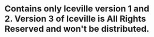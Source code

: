 # Contains only Iceville version 1 and 2. Version 3 of Iceville is All Rights Reserved and won't be distributed.
